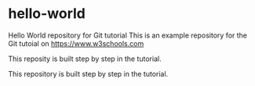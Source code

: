# hello-world
Hello World repository for Git tutorial
This is an example repository for the Git tutoial on https://www.w3schools.com

This reposity is built step by step in the tutorial.

This repository is built step by step in the tutorial.
